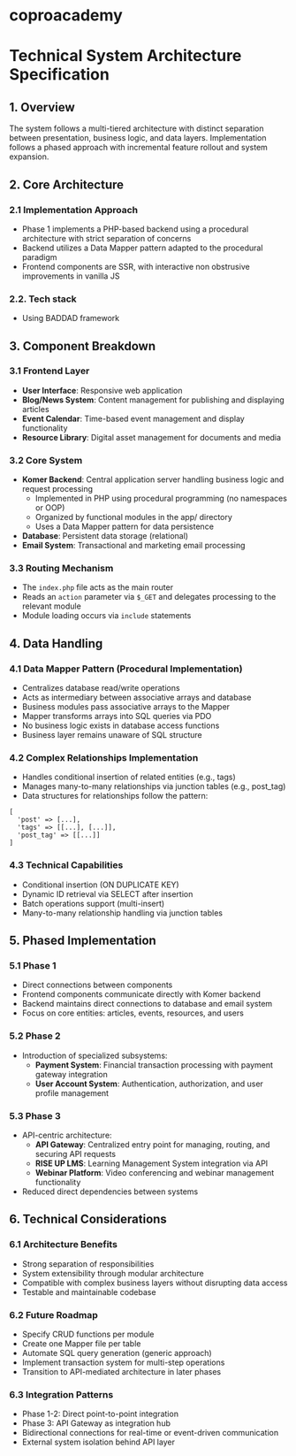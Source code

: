 # coproacademy

# Technical System Architecture Specification

## 1. Overview

The system follows a multi-tiered architecture with distinct separation between presentation, business logic, and data layers. Implementation follows a phased approach with incremental feature rollout and system expansion.

## 2. Core Architecture

### 2.1 Implementation Approach
- Phase 1 implements a PHP-based backend using a procedural architecture with strict separation of concerns
- Backend utilizes a Data Mapper pattern adapted to the procedural paradigm
- Frontend components are SSR, with interactive non obstrusive improvements in vanilla JS

### 2.2. Tech stack
- Using BADDAD framework

## 3. Component Breakdown

### 3.1 Frontend Layer
- **User Interface**: Responsive web application
- **Blog/News System**: Content management for publishing and displaying articles
- **Event Calendar**: Time-based event management and display functionality
- **Resource Library**: Digital asset management for documents and media

### 3.2 Core System
- **Komer Backend**: Central application server handling business logic and request processing
  - Implemented in PHP using procedural programming (no namespaces or OOP)
  - Organized by functional modules in the app/ directory
  - Uses a Data Mapper pattern for data persistence
- **Database**: Persistent data storage (relational)
- **Email System**: Transactional and marketing email processing

### 3.3 Routing Mechanism
- The `index.php` file acts as the main router
- Reads an `action` parameter via `$_GET` and delegates processing to the relevant module
- Module loading occurs via `include` statements

## 4. Data Handling

### 4.1 Data Mapper Pattern (Procedural Implementation)
- Centralizes database read/write operations
- Acts as intermediary between associative arrays and database
- Business modules pass associative arrays to the Mapper
- Mapper transforms arrays into SQL queries via PDO
- No business logic exists in database access functions
- Business layer remains unaware of SQL structure

### 4.2 Complex Relationships Implementation
- Handles conditional insertion of related entities (e.g., tags)
- Manages many-to-many relationships via junction tables (e.g., post_tag)
- Data structures for relationships follow the pattern:
```
[
  'post' => [...],
  'tags' => [[...], [...]],
  'post_tag' => [[...]]
]
```

### 4.3 Technical Capabilities
- Conditional insertion (ON DUPLICATE KEY)
- Dynamic ID retrieval via SELECT after insertion
- Batch operations support (multi-insert)
- Many-to-many relationship handling via junction tables

## 5. Phased Implementation

### 5.1 Phase 1
- Direct connections between components
- Frontend components communicate directly with Komer backend
- Backend maintains direct connections to database and email system
- Focus on core entities: articles, events, resources, and users

### 5.2 Phase 2
- Introduction of specialized subsystems:
  - **Payment System**: Financial transaction processing with payment gateway integration
  - **User Account System**: Authentication, authorization, and user profile management

### 5.3 Phase 3
- API-centric architecture:
  - **API Gateway**: Centralized entry point for managing, routing, and securing API requests
  - **RISE UP LMS**: Learning Management System integration via API
  - **Webinar Platform**: Video conferencing and webinar management functionality
- Reduced direct dependencies between systems

## 6. Technical Considerations

### 6.1 Architecture Benefits
- Strong separation of responsibilities
- System extensibility through modular architecture
- Compatible with complex business layers without disrupting data access
- Testable and maintainable codebase

### 6.2 Future Roadmap
- Specify CRUD functions per module
- Create one Mapper file per table
- Automate SQL query generation (generic approach)
- Implement transaction system for multi-step operations
- Transition to API-mediated architecture in later phases

### 6.3 Integration Patterns
- Phase 1-2: Direct point-to-point integration
- Phase 3: API Gateway as integration hub
- Bidirectional connections for real-time or event-driven communication
- External system isolation behind API layer
